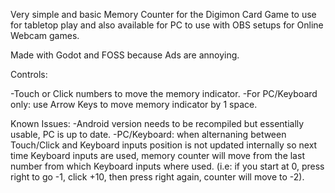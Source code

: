 Very simple and basic Memory Counter for the Digimon Card Game to use for tabletop play and also available for PC to use with OBS setups for Online Webcam games.


Made with Godot and FOSS because Ads are annoying.

Controls:

-Touch or Click numbers to move the memory indicator.
-For PC/Keyboard only: use Arrow Keys to move memory indicator by 1 space.

Known Issues:
-Android version needs to be recompiled but essentially usable, PC is up to date.
-PC/Keyboard: when alternaning between Touch/Click and Keyboard inputs position is not updated internally so next time Keyboard inputs are used, memory counter will move from the last number from which Keyboard inputs where used. (i.e: if you start at 0, press right to go -1, click +10, then press right again, counter will move to -2).
